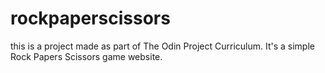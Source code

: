 # rockpaperscissors

this is a project made as part of The Odin Project Curriculum. It's a simple Rock Papers Scissors game website.

